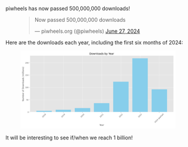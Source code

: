 piwheels has now passed 500,000,000 downloads!

<figure class="wp-block-embed is-type-rich is-provider-twitter wp-block-embed-twitter">
<div class="wp-block-embed__wrapper">
<blockquote>
<p>Now passed 500,000,000 downloads</p>
<p>— piwheels.org (@piwheels) <a
href="https://twitter.com/piwheels/status/1806297312639025661?ref_src=twsrc%5Etfw">June 27,
2024</a></p>
</blockquote>
</div>
</figure>

Here are the downloads each year, including the first six months of 2024:

<figure class="wp-block-image size-full">
<img src="images/downloads-by-year.png" />
</figure>

It will be interesting to see if/when we reach 1 billion!
